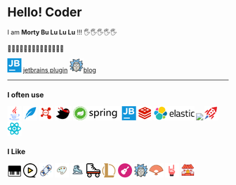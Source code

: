 # Hello! Coder

 I am **Morty Bu Lu Lu Lu** !!!    🖐🖐🖐🖐🖐

🚀🚀🚀🚀🚀🚀🚀🚀🚀🚀🚀🚀🚀🚀


[![](https://raw.githubusercontent.com/MortyCode/image/master/JetBrains.png)]() [jetbrains plugin](https://plugins.jetbrains.com/author/1de3a924-ba06-4c2a-a324-72928c2ece99)
[![](https://raw.githubusercontent.com/MortyCode/image/master/like/rick.png)]()[blog](https://www.rcode.top/)

---
### I often use
[![](https://raw.githubusercontent.com/MortyCode/image/master/java.png)]() 
[![](https://raw.githubusercontent.com/MortyCode/image/master/maven.png)]()
[![](https://raw.githubusercontent.com/MortyCode/image/master/mq.png)]()
[![](https://raw.githubusercontent.com/MortyCode/image/master/mybatis.png)]()
[![](https://raw.githubusercontent.com/MortyCode/image/master/spring.png)]()
[![](https://raw.githubusercontent.com/MortyCode/image/master/JetBrains.png)]() 
[![](https://raw.githubusercontent.com/MortyCode/image/master/Redis.png)]()
[![](https://raw.githubusercontent.com/MortyCode/image/master/elastic.png)]()
[![](https://raw.githubusercontent.com/MortyCode/image/master/mysql.png)]()
[![](https://raw.githubusercontent.com/MortyCode/image/master//RocketMQ.png)]()
[![](https://raw.githubusercontent.com/MortyCode/image/master/react.png)]()


### I Like
[![](https://raw.githubusercontent.com/MortyCode/image/master/like/dzq.png)]()
[![](https://raw.githubusercontent.com/MortyCode/image/master/like/dy.png)]()
[![](https://raw.githubusercontent.com/MortyCode/image/master/like/hb.png)]()
[![](https://raw.githubusercontent.com/MortyCode/image/master/like/hh.png)]()
[![](https://raw.githubusercontent.com/MortyCode/image/master/like/hhuab.png)]()
[![](https://raw.githubusercontent.com/MortyCode/image/master/like/lh.png)]()
[![](https://raw.githubusercontent.com/MortyCode/image/master/like/lol.png)]()
[![](https://raw.githubusercontent.com/MortyCode/image/master/like/my.png)]()
[![](https://raw.githubusercontent.com/MortyCode/image/master/like/rick.png)]()
[![](https://raw.githubusercontent.com/MortyCode/image/master/like/xs.png)]()
[![](https://raw.githubusercontent.com/MortyCode/image/master/like/yg.png)]()
[![](https://raw.githubusercontent.com/MortyCode/image/master/like/zzf.png)]()




